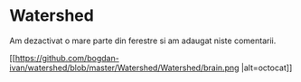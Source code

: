 # Watershed
Am dezactivat o mare parte din ferestre si am adaugat niste comentarii.

[[https://github.com/bogdan-ivan/watershed/blob/master/Watershed/Watershed/brain.png
|alt=octocat]]

